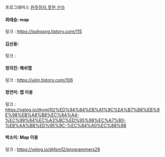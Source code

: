 프로그래머스 [완주하지 못한 선수](https://school.programmers.co.kr/learn/courses/30/lessons/42576)<br>

#### 최태승: map
링크 : https://isshosng.tistory.com/115

#### 김선웅: 
링크 : 

#### 정의진: 해쉬맵
링크 : https://uijin.tistory.com/106

#### 정연미: 맵 이용
링크 : https://velog.io/@ymj10/%ED%94%84%EB%A1%9C%EA%B7%B8%EB%9E%98%EB%A8%B8%EC%8A%A4-%EC%99%84%EC%A3%BC%ED%95%98%EC%A7%80-%EB%AA%BB%ED%95%9C-%EC%84%A0%EC%88%98

#### 박소미: Map 이용
링크 : https://velog.io/@fsm12/programmers29
